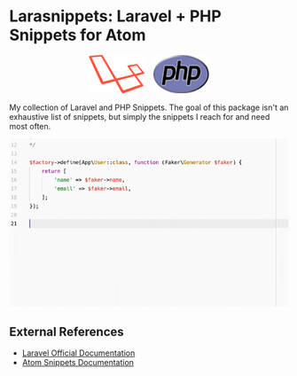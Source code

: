 # Larasnippets: Laravel + PHP Snippets for Atom

<p align="center">
    <img width="100" height="69" src="./laravel-l-slant.png" />
    &nbsp;&nbsp;
    <img width="100" height="69" src="./php-med-trans.png" />
</p>

My collection of Laravel and PHP Snippets. The goal of this package isn't an exhaustive list of snippets, but simply the snippets I reach for and need most often.

<p align="center">
    <img src="./screenshot.gif" alt="The factory snippet in action" />
</p>

## External References

* [Laravel Official Documentation](https://laravel.com/docs)
* [Atom Snippets Documentation](http://flight-manual.atom.io/using-atom/sections/snippets/)
